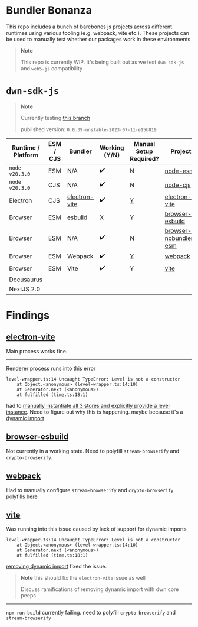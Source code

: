 # Bundler Bonanza

This repo includes a bunch of barebones js projects across different runtimes using various tooling (e.g. webpack, vite etc.). These projects can be used to manually test whether our packages work in these environments

> **Note**
> 
> This repo is currently WIP. It's being built out as we test `dwn-sdk-js` and `web5-js` compatibility

# `dwn-sdk-js`

> **Note**
> 
> Currently testing [this branch](https://github.com/tbd54566975/dwn-sdk-js/tree/bundling)
> 
> published version: `0.0.39-unstable-2023-07-11-e15b819`

| Runtime / Platform | ESM / CJS | Bundler                                     | Working (Y/N) | Manual Setup Required?                                                                                      | Project                                          |
| ------------------ | --------- | ------------------------------------------- | ------------- | ----------------------------------------------------------------------------------------------------------- | ------------------------------------------------ |
| `node v20.3.0`     | ESM       | N/A                                         | ✔️             | N                                                                                                           | [node-esm](./node-esm)                           |
| `node v20.3.0`     | CJS       | N/A                                         | ✔️             | N                                                                                                           | [node-cjs](./node-cjs)                           |
| Electron           | CJS       | [electron-vite](https://electron-vite.org/) | ✔️             | [Y](https://github.com/TBD54566975/bundler-bonanza/blob/main/electron-vite/src/renderer/src/App.tsx#L9-L30) | [electron-vite](./electron-vite)                 |
| Browser            | ESM       | esbuild                                     | X             | Y                                                                                                           | [browser-esbuild](./browser-esbuild)             |
| Browser            | ESM       | N/A                                         | ✔️             | N                                                                                                           | [browser-nobundler-esm](./browser-nobundler-esm) |
| Browser            | ESM       | Webpack                                     | ✔️             | [Y](https://github.com/TBD54566975/bundler-bonanza/blob/main/webpack/webpack.config.js#L10-L15)             | [webpack](./webpack)                             |
| Browser            | ESM       | Vite                                        | ✔️             | Y                                                                                                           | [vite](./vite)                                   |
| Docusaurus         |           |                                             |               |                                                                                                             |                                                  |
| NextJS 2.0         |           |                                             |               |                                                                                                             |                                                  |


# Findings

## [electron-vite](./electron-vite)

Main process works fine.

---

Renderer process runs into this error

```
level-wrapper.ts:14 Uncaught TypeError: Level is not a constructor
    at Object.<anonymous> (level-wrapper.ts:14:10)
    at Generator.next (<anonymous>)
    at fulfilled (time.ts:18:1)
```

had to [manually instantiate all 3 stores and explicitly provide a level instance](https://github.com/TBD54566975/bundler-bonanza/blob/main/electron-vite/src/renderer/src/App.tsx#L9-L30). Need to figure out why this is happening. maybe because it's a [dynamic import](https://github.com/TBD54566975/dwn-sdk-js/blob/main/src/store/level-wrapper.ts#L10-L19)


## [browser-esbuild](./browser-esbuild)

Not currently in a working state. Need to polyfill `stream-browserify` and `crypto-browserify`.


## [webpack](./webpack)

Had to manually configure `stream-browserify` and `crypto-browserify` polyfills [here](https://github.com/TBD54566975/bundler-bonanza/blob/main/webpack/webpack.config.js#L10-L15)


## [vite](./vite)

Was running into this issue caused by lack of support for dynamic imports
```
level-wrapper.ts:14 Uncaught TypeError: Level is not a constructor
    at Object.<anonymous> (level-wrapper.ts:14:10)
    at Generator.next (<anonymous>)
    at fulfilled (time.ts:18:1)
```

[removing dynamic import](https://github.com/TBD54566975/dwn-sdk-js/commit/e15b81930f603c5c83a5db42af05dabc35fb1afd) fixed the issue. 

> **Note**
> this should fix the `electron-vite` issue as well
>
> Discuss ramifications of removing dynamic import with dwn core peeps

---

`npm run build` currently failing. need to polyfill `crypto-browserify` and `stream-browserify`